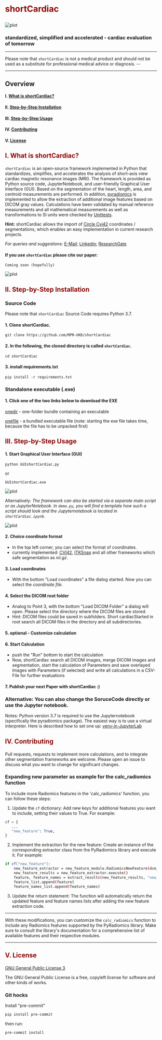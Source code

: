 # <p style='color:darkred'> shortCardiac  </p>
![plot](images/logo.png)
### standardized, simplified and accelerated - cardiac evaluation of tomorrow

---
Please note that `shortCardiac` is not a medical product and should not be used as a substitute for professional medical advice or diagnosis. --

---

## Overview
#### I. [What is shortCardiac?](#what)
#### II. [Step-by-Step Installation](#install)
#### III. [Step-by-Step Usage](#usage)
#### IV. [Contributing](#Contributing)
#### V. [License](#License)

<a name="what"></a>
## <p style='color:darkred'> I. What is shortCardiac?

`shortCardiac` is an open-source framework implemented in Python that standardizes, simplifies, and accelerates the
analysis of short-axis view cardiac magnetic resonance images (MRI). The framework is provided as Python source code,
JupyterNotebook, and user-friendly Graphical User Interface (GUI). Based on the segmentation of the heart,
length, area, and centroid measurements are performed. In addition, [pyradiomics](https://www.radiomics.io/pyradiomics.html)
is implemented to allow the extraction of additional image features based on DICOM gray values.
Calculations have been validated by manual reference measurements and all mathematical measurements as well as transformations to
SI units were checked by [Unittests](https://docs.python.org/3/library/unittest.html).

<b>Hint:</b> shortCardiac allows the import of [Circle Cvi42](https://www.circlecvi.com/) coordinates / segmentations, which enables an easy implementation in current research projects.


*For queries and suggestions:*
[E-Mail](mailto:ludger.radke@med.uni-duesseldorf.de?subject=[GitHub]%20Source%20Han%20Sans);
[Linkedin](https://www.linkedin.com/in/ludger-radke/);
[ResearchGate](https://www.researchgate.net/profile/Karl-Radke-2)

#### If you use `shortCardiac` please cite our paper:
```
Coming soon (hopefully)
```
![plot](images/Figure3_GitHub.png)


<a name="install"></a>
## <p style='color:darkred'> II. Step-by-Step Installation

### Source Code

Please note that `shortCardiac` Source Code requires Python 3.7.

#### 1. Clone shortCardiac.

```Shell
git clone https://github.com/MPR-UKD/shortCardiac
```
#### 2. In the following, the cloned directory is called `shortCardiac`.
```Shell
cd shortCardiac
```
#### 3. install requirements.txt
```Shell
pip install -r requirements.txt
```
### Standalone executable (.exe)

#### 1. Click one of the two links below to download the EXE

[onedir](https://github.com/MPR-UKD/shortCardiac/releases/download/v1.1/GUIshortCardiac.zip) - one-folder bundle containing an executable

[onefile](https://github.com/MPR-UKD/shortCardiac/releases/download/v1.1/GUIshortCardiac.exe) - a bundled executable file (note: starting the exe file takes time, because the file has to be unpacked first)

<a name="usage"></a>
## <p style='color:darkred'> III. Step-by-Step Usage

#### 1. Start Graphical User Interface (GUI)
```Shell
python GUIshortCardiac.py
```
or
```Shell
GUIshortCardiac.exe
```

![plot](images/Figure2.png)

Alternatively: *The framework can also be started via a separate main script or as JupyterNotebook. In `demo.py`, you will find a template how such a script should look and the Jupyternotebook is located in `shortCardiac.ipynb`.*

![plot](images/FigureS1_GitHub.png)

#### 2. Choice coordinate format

- In the top left corner, you can select the format of coordinates.
- currently implemented: [CVI42](), [ITKSnap]() and all other frameworks which safe segmentation as *nii.gz*.


#### 3. Load coordinates

- With the bottom "Load coordinates" a file dialog started. Now you can select the *coordinate file*.

#### 4. Select the DICOM root folder

- Analog to Point 3, with the bottom "Load DICOM Folder" a dialog will open. Please select the directory where the DICOM files are stored.
- Hint: DICOM files could be saved in subfolders. Short cardiacStarted in root search all DICOM files in the directory and all subdirectories.

#### 5. optional - Customize calculation

#### 6. Start Calculation

- push the "Run" bottom to start the calculation
- Now, shortCardiac search all DICOM images, merge DICOM images and segmentation, start the calculation of Parameters and save overlayed Images with Parameters (if selected) and write all calculations in a CSV-File for further evaluations

#### 7. Publish your next Paper with shortCardiac :)

### Alternative: You can also change the SoruceCode directly or use the Jupyter notebook.

Notes: Python version 3.7 is required to use the Jupyternotebook (specifically the pyradiomics package). The easiest way is to use a virtual interpreter. Here is described how to set one up: [venv-in-JupyterLab](https://medium.com/@laquesisa/virtual-environment-in-jupyter-lab-8b3815ba9662)


<a name="Contributing"></a>
## <p style='color:darkred'> IV. Contributing
Pull requests, requests to implement more calculations, and to integrate other segmentation frameworks are welcome. Please open an issue to discuss what you want to change for significant changes.

### Expanding new parameter as example for the calc_radiomics function

To include more Radiomics features in the 'calc_radiomics' function, you can follow these steps:
 1. Update the `cf` dictionary: Add new keys for additional features you want to include, setting their values to True. For example:
 
 ```python
cf = {
    ...
    "new_feature": True,
}
```
2. Implement the extraction for the new feature: Create an instance of the corresponding extractor class from the PyRadiomics library and execute it. For example:

```bash
if cf["new_feature"]:
    new_feature_extractor = new_feature_module.RadiomicsNewFeature(dcm_sitk, mask_sitk)
    new_feature_results = new_feature_extractor.execute()
    feature, feature_names = extract_results(new_feature_results, "new_feature")
    feature_list.append(feature)
    feature_names_list.append(feature_names)
```
3. Update the return statement: The function will automatically return the updated feature and feature names lists after adding the new feature extraction code.

---
With these modifications, you can customize the `calc_radiomics` function to include any Radiomics features supported by the PyRadiomics library. Make sure to consult the library's documentation for a comprehensive list of available features and their respective modules.

---

<a name="License"></a>
## <p style='color:darkred'> V. License
[GNU General Public License 3](https://www.gnu.org/licenses/gpl-3.0.html)

The GNU General Public License is a free, copyleft license for software and other kinds of works.

### Git hocks
Install "pre-commit"
```bash
pip install pre-commit
```

then run:
```bash
pre-commit install
```
